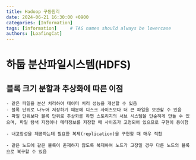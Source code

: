 ```yaml
---
title: Hadoop 구동원리
date: 2024-06-21 16:30:00 +0900
categories: [Information]
tags: [information]     # TAG names should always be lowercase
authors: [LoafingCat]
---
```


# 하둡 분산파일시스템(HDFS)

## 블록 크기 분할과 추상화에 따른 이점

    - 같은 파일을 분산 처리하여 데이터 처리 성능을 개선할 수 있음
    - 블록 단위로 나누어 저장하기 때문에 디스크 사이즈보다 더 큰 파일을 보관할 수 있음
    - 파일 단위보다 블록 단위로 추상화를 하면 스토리지의 서브 시스템을 단순하게 만들 수 있으며, 파일 탐색 지점이나 메타정보를 저장할 때 사이즈가 고정되어 있으므로 구현이 용이함

    - 내고장성을 제공하는데 필요한 복제(replication)을 구현할 때 매우 적합

    - 같은 노드에 같은 블록이 존재하지 않도록 복제하여 노드가 고장일 경우 다른 노드의 블록으로 복구할 수 있음